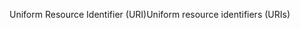 <span data-ttu-id="0677f-101">Uniform Resource Identifier (URI)</span><span class="sxs-lookup"><span data-stu-id="0677f-101">Uniform resource identifiers (URIs)</span></span>